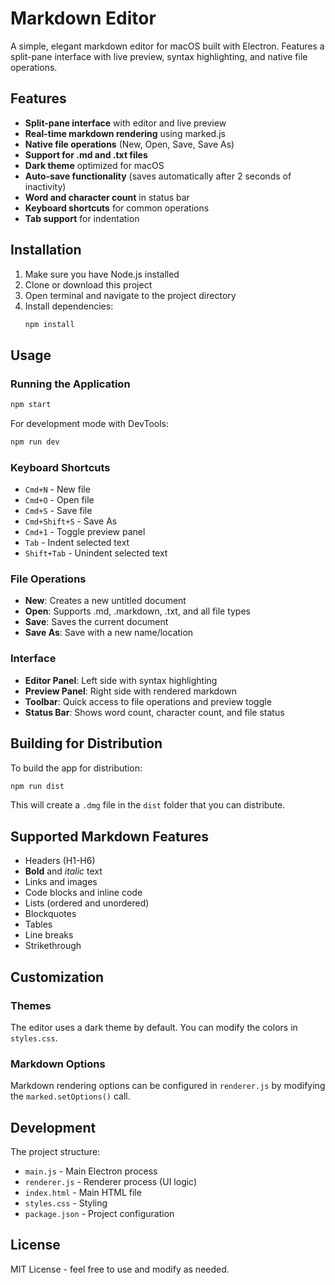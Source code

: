 # Markdown Editor

A simple, elegant markdown editor for macOS built with Electron. Features a split-pane interface with live preview, syntax highlighting, and native file operations.

## Features

- **Split-pane interface** with editor and live preview
- **Real-time markdown rendering** using marked.js
- **Native file operations** (New, Open, Save, Save As)
- **Support for .md and .txt files**
- **Dark theme** optimized for macOS
- **Auto-save functionality** (saves automatically after 2 seconds of inactivity)
- **Word and character count** in status bar
- **Keyboard shortcuts** for common operations
- **Tab support** for indentation

## Installation

1. Make sure you have Node.js installed
2. Clone or download this project
3. Open terminal and navigate to the project directory
4. Install dependencies:
   ```bash
   npm install
   ```

## Usage

### Running the Application

```bash
npm start
```

For development mode with DevTools:
```bash
npm run dev
```

### Keyboard Shortcuts

- `Cmd+N` - New file
- `Cmd+O` - Open file
- `Cmd+S` - Save file
- `Cmd+Shift+S` - Save As
- `Cmd+1` - Toggle preview panel
- `Tab` - Indent selected text
- `Shift+Tab` - Unindent selected text

### File Operations

- **New**: Creates a new untitled document
- **Open**: Supports .md, .markdown, .txt, and all file types
- **Save**: Saves the current document
- **Save As**: Save with a new name/location

### Interface

- **Editor Panel**: Left side with syntax highlighting
- **Preview Panel**: Right side with rendered markdown
- **Toolbar**: Quick access to file operations and preview toggle
- **Status Bar**: Shows word count, character count, and file status

## Building for Distribution

To build the app for distribution:

```bash
npm run dist
```

This will create a `.dmg` file in the `dist` folder that you can distribute.

## Supported Markdown Features

- Headers (H1-H6)
- **Bold** and *italic* text
- Links and images
- Code blocks and inline code
- Lists (ordered and unordered)
- Blockquotes
- Tables
- Line breaks
- Strikethrough

## Customization

### Themes
The editor uses a dark theme by default. You can modify the colors in `styles.css`.

### Markdown Options
Markdown rendering options can be configured in `renderer.js` by modifying the `marked.setOptions()` call.

## Development

The project structure:
- `main.js` - Main Electron process
- `renderer.js` - Renderer process (UI logic)
- `index.html` - Main HTML file
- `styles.css` - Styling
- `package.json` - Project configuration

## License

MIT License - feel free to use and modify as needed.
